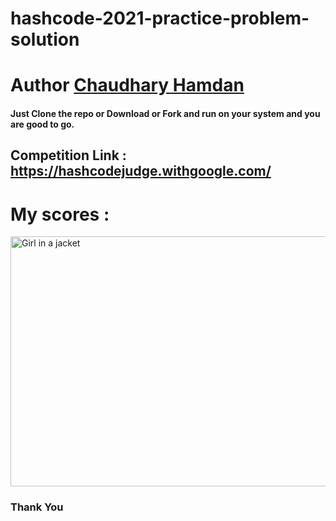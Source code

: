 # hashcode-2021-practice-problem-solution
# Author <a href="https://chaudharyhamdan.me/">Chaudhary Hamdan </a>
#### Just Clone the repo or Download or Fork and run on your system and you are good to go.
## Competition Link : <a href="https://hashcodejudge.withgoogle.com/"> https://hashcodejudge.withgoogle.com/ </a>

# My scores : 
<img src="https://github.com/hamdan-codes/hashcode-2021-practice-problem-solution/blob/main/Scores.PNG?raw=true" alt="Girl in a jacket" width="800" height="400">

### Thank You
